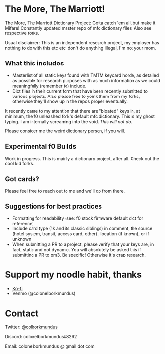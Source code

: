 # The More, The Marriott!
The More, The Marriott Dictionary Project: Gotta catch 'em all, but make it Mifare! Constantly updated master repo of mfc dictionary files. Also see respective forks.

Usual disclaimer: This is an independent research project, my employer has nothing to do with this etc etc, don't do anything illegal, I'm not your mom.

## What this includes
* Masterlist of all static keys found with TMTM keycard horde, as detailed as possible for research purposes with as much information as we could meaningfully (remember to) include.
* Dict files in their current form that have been recently submitted to various projects. Also please free to yoink them from my forks, otherwise they'll show up in the repos proper eventually.

It recently came to my attention that there are "bloated" keys in, at minimum, the f0 unleashed fork's default mfc dictionary. This is my ghost typing. I am internally screaming into the void. _This will not do._

Please consider me the weird dictionary person, if you will.

## Experimental f0 Builds
Work in progress. This is mainly a dictionary project, after all. Check out the cool kid forks.

## Got cards?
Please feel free to reach out to me and we'll go from there.

## Suggestions for best practices
* Formatting for readability (see: f0 stock firmware default dict for reference)
* Include card type (1k and its classic siblings) in comment, the source (hotel system, transit, access card, other) , location (if known), or if unknown
* When submitting a PR to a project, please verify that your keys are, in fact, static and not dynamic. You will absolutely be asked this if submitting a PR to pm3. Be specific! Otherwise it's crap research.

# Support my noodle habit, thanks
* [Ko-fi](https://ko-fi.com/colonelborkmundus#)
* Venmo (@colonelborkmundus)

# Contact
Twitter: [@colborkmundus](https://twitter.com/colborkmundus)

Discord: colonelborkmundus#8262

Email: colonelborkmundus @ gmail dot com
